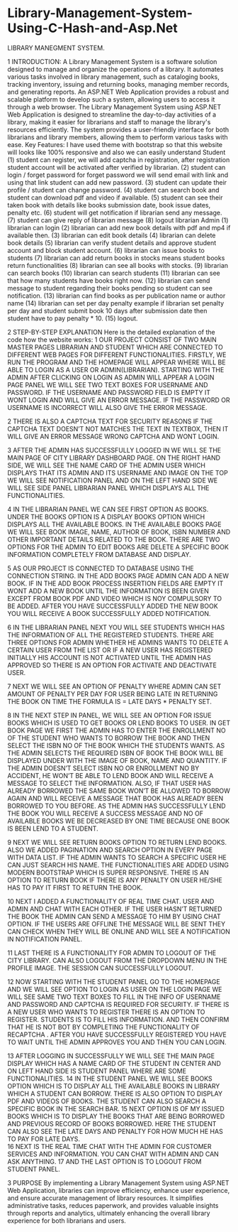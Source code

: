 # Library-Management-System-Using-C-Hash-and-Asp.Net


LIBRARY MANEGMENT SYSTEM.

1	INTRODUCTION:
A Library Management System is a software solution designed to manage and organize the operations of a library. It automates various tasks involved in library management, such as cataloging books, tracking inventory, issuing and returning books, managing member records, and generating reports. An ASP.NET Web Application provides a robust and scalable platform to develop such a system, allowing users to access it through a web browser.
The Library Management System using ASP.NET Web Application is designed to streamline the day-to-day activities of a library, making it easier for librarians and staff to manage the library's resources efficiently. The system provides a user-friendly interface for both librarians and library members, allowing them to perform various tasks with ease.
Key Features:
I have used theme with bootstrap so that this website will looks like 100% responsive and also we can easily understand
Student 
(1) student can register, we will add captcha in registration, after registration student account will be activated after verified by librarian. 
(2) student can login / forget password for forget password we will send email with link and using that link student can add new password. 
(3) student can update their profile / student can change password. 
(4) student can search book and student can download pdf and video if available. 
(5) student can see their taken book with details like books submission date, book issue dates, penalty etc. 
(6) student will get notification if librarian send any message. 
(7) student can give reply of librarian message 
(8) logout librarian
Admin 
(1) librarian can login 
(2) librarian can add new book details with pdf and mp4 if available then. 
(3) librarian can edit book details
 (4) librarian can delete book details 
(5) librarian can verify student details and approve student account and block student account. 
(6) librarian can issue books to students 
(7) librarian can add return books in stocks means student books return functionalities 
(8) librarian can see all books with stocks. 
(9) librarian can search books 
(10) librarian can search students 
(11) librarian can see that how many students have books right now. 
(12) librarian can send message to student regarding their books pending so student can see notification. 
(13) librarian can find books as per publication name or author name 
(14) librarian can set per day penalty example if librarian set penalty per day and student submit book 10 days after submission date then student have to pay penalty * 10. 
(15) logout.

 
2	STEP-BY-STEP EXPLANATION
Here is the detailed explanation of the code how the website works:
1	OUR PROJECT CONSIST OF TWO MAIN MASTER PAGES LIBRARIAN AND STUDENT WHICH ARE CONNECTED TO DIFFERENT WEB PAGES FOR DIFFERENT FUNCTIONALITIES. FIRSTLY, WE RUN THE PROGRAM AND THE HOMEPAGE WILL APPEAR WHERE WILL BE ABLE TO LOGIN AS A USER OR ADMIN(LIBRARIAN). STARTING WITH THE ADMIN AFTER CLICKING ON LOGIN AS ADMIN WILL APPEAR A LOGIN PAGE PANEL WE WILL SEE TWO TEXT BOXES FOR USERNAME AND PASSWORD. IF THE USERNAME AND PASSWORD FIELD IS EMPTY IT WONT LOGIN AND WILL GIVE AN ERROR MESSAGE. IF THE PASSWORD OR USERNAME IS INCORRECT WILL ALSO GIVE THE ERROR MESSAGE.

 
 
2	THERE IS ALSO A CAPTCHA TEXT FOR SECURITY REASONS IF THE CAPTCHA TEXT DOESN’T NOT MATCHES THE TEXT IN TEXTBOX, THEN IT WILL GIVE AN ERROR MESSAGE WRONG CAPTCHA AND WONT LOGIN.
 
3	AFTER THE ADMIN HAS SUCCESSFULLY LOGGED IN WE WILL SE THE MAIN PAGE OF CITY LIBRARY DASHBOARD PAGE. ON THE RIGHT HAND SIDE, WE WILL SEE THE NAME CARD OF THE ADMIN USER WHICH DISPLAYS THAT  ITS ADMIN AND ITS USERNAME AND IMAGE ON THE TOP WE WILL SEE NOTIFICATION PANEL AND ON THE LEFT HAND SIDE WE WILL SEE SIDE PANEL LIBRARIAN PANEL WHICH DISPLAYS ALL THE FUNCTIONALITIES.
 
4	IN THE LIBRARIAN PANEL WE CAN SEE FIRST OPTION AS BOOKS. UNDER THE BOOKS OPTION IS A DISPLAY BOOKS OPTION WHICH DISPLAYS ALL THE AVAILABLE BOOKS. IN THE AVAILABLE BOOKS PAGE WE WILL SEE BOOK IMAGE, NAME, AUTHOR OF BOOK, ISBN NUMBER AND OTHER IMPORTANT DETAILS RELATED TO THE BOOK. THERE ARE TWO OPTIONS FOR THE ADMIN TO EDIT BOOKS ARE DELETE A SPECIFIC BOOK INFORMATION COMPLETELY FROM DATABASE AND DISPLAY. 
 
5	AS OUR PROJECT IS CONNECTED TO DATABASE USING THE CONNECTION STRING. IN THE ADD BOOKS PAGE ADMIN CAN ADD A NEW BOOK. IF IN THE ADD BOOK PROCESS INSERTION FIELDS ARE EMPTY IT WONT ADD A NEW BOOK UNTIL THE INFORMATION IS BEEN GIVEN EXCEPT FROM BOOK PDF AND VIDEO WHICH IS NOY COMPULSORY TO BE ADDED. AFTER YOU HAVE SUCCESSFULLY ADDED THE NEW BOOK YOU WILL RECEIVE A BOOK SUCCESSFULLY ADDED NOTIFICATION.
 
 
 
 
6	IN THE LIBRARIAN PANEL NEXT YOU WILL SEE STUDENTS WHICH HAS THE INFORMATION OF ALL THE REGISTERED STUDENTS. THERE ARE THREE OPTIONS FOR ADMIN WHETHER HE ADMINS WANTS TO DELETE A CERTAIN USER FROM THE LIST OR IF A NEW USER HAS REGISTERED INITIALLY HIS ACCOUNT IS NOT ACTIVATED UNTIL THE ADMIN HAS APPROVED SO THERE IS AN OPTION FOR ACTIVATE AND DEACTIVATE USER.
   
 
7	NEXT WE WILL SEE AN OPTION OF PENALTY WHERE ADMIN CAN SET AMOUNT OF PENALTY PER DAY FOR USER BEING LATE IN RETURNING THE BOOK ON TIME THE FORMULA IS = LATE DAYS * PENALTY SET. 
 
8	IN THE NEXT STEP IN PANEL, WE WILL SEE AN OPTION FOR ISSUE BOOKS WHICH IS USED TO GET BOOKS OR LEND BOOKS TO USER. IN GET BOOK PAGE WE FIRST THE ADMIN HAS TO ENTER THE ENROLLMENT NO OF THE STUDENT WHO WANTS TO BORROW THE BOOK AND THEN SELECT THE ISBN NO OF THE BOOK WHICH THE STUDENTS WANTS. AS THE ADMIN SELECTS THE REQUIRED ISBN OF BOOK THE BOOK WILL BE DISPLAYED UNDER WITH THE IMAGE OF BOOK, NAME AND QUANTITY. IF THE ADMIN DOESN’T SELECT ISBN NO OR ENROLLMENT NO BY ACCIDENT, HE WON’T BE ABLE TO LEND BOOK AND WILL RECEIVE A MESSAGE TO SELECT THE INFORMATION. ALSO, IF THAT USER HAS ALREADY BORROWED THE SAME BOOK WON’T BE ALLOWED TO BORROW AGAIN AND WILL RECEIVE A MESSAGE THAT BOOK HAS ALREADY BEEN BORROWED TO YOU BEFORE. AS THE ADMIN HAS SUCCESSFULLY LEND THE BOOK YOU WILL RECEIVE A SUCCESS MESSAGE AND NO OF AVAILABLE BOOKS WE BE DECREASED BY ONE TIME BECAUSE ONE BOOK IS BEEN LEND TO A STUDENT. 
 
 
9	NEXT WE WILL SEE RETURN BOOKS OPTION TO RETURN LEND BOOKS. ALSO WE ADDED PAGINATION AND SEARCH OPTION IN EVERY PAGE WITH DATA LIST. IF THE ADMIN WANTS TO SEARCH A SPECIFIC USER HE CAN JUST SEARCH HIS NAME. THE FUNCTIONALITIES ARE ADDED USING MODERN BOOTSTRAP WHICH IS SUPER RESPONSIVE. THERE IS AN OPTION TO RETURN BOOK IF THERE IS ANY PENALTY ON USER HE/SHE HAS TO PAY IT FIRST TO RETURN THE BOOK.
   
10	NEXT I ADDED A FUNCTIONALITY OF REAL TIME CHAT. USER AND ADMIN AND CHAT WITH EACH OTHER. IF THE USER HASN’T RETURNED THE BOOK THE ADMIN CAN SEND A MESSAGE TO HIM BY USING CHAT OPTION. IF THE USERS ARE OFFLINE THE MESSAGE WILL BE SENT THEY CAN CHECK WHEN THEY WILL BE ONLINE AND WILL SEE A NOTIFICATION IN NOTIFICATION PANEL. 
 
 
11	LAST THERE IS A FUNCTIONALITY FOR ADMIN TO LOGOUT OF THE CITY LIBRARY. CAN ALSO LOGOUT FROM THE DROPDOWN MENU IN THE PROFILE IMAGE. THE SESSION CAN SUCCESSFULLY LOGOUT. 
 
12	NOW STARTING WITH THE STUDENT PANEL GO TO THE HOMEPAGE AND WE WILL SEE OPTION TO LOGIN AS USER ON THE LOGIN PAGE WE WILL SEE SAME TWO TEXT BOXES TO FILL IN THE INFO OF USERNAME AND PASSWORD AND CAPTCHA IS REQUIRED FOR SECURITY. IF THERE IS A NEW USER WHO WANTS TO REGISTER THERE IS AN OPTION TO REGISTER. STUDENTS IS TO FILL HIS INFORMATION. AND THEN CONFIRM THAT HE IS NOT BOT BY COMPLETING THE FUNCTIONALITY OF RECAPTCHA . AFTER YOU HAVE SUCCESSFULLY REGISTERED YOU HAVE TO WAIT UNTIL THE ADMIN APPROVES YOU AND THEN YOU CAN LOGIN. 
 
 
13	AFTER LOGGING IN SUCCESSFULLY WE WILL SEE THE MAIN PAGE DISPLAY WHICH HAS A NAME CARD OF THE STUDENT IN CENTER AND ON LEFT HAND SIDE IS STUDENT PANEL WHERE ARE SOME FUNCTIONALITIES. 
14	IN THE STUDENT PANEL WE WILL SEE BOOKS OPTION WHICH IS TO DISPLAY ALL THE AVAILABLE BOOKS IN LIBRARY WHICH A STUDENT CAN BORROW. THERE IS ALSO OPTION TO DISPLAY PDF AND VIDEOS OF BOOKS. THE STUDENT CAN ALSO SEARCH A SPECIFIC BOOK IN THE SEARCH BAR. 
15	NEXT OPTION IS OF MY ISSUED BOOKS WHICH IS TO DISPLAY THE BOOKS THAT ARE BEING BORROWED AND PREVIOUS RECORD OF BOOKS BORROWED. HERE THE STUDENT CAN ALSO SEE THE LATE DAYS AND PENALTY FOR HOW MUCH HE HAS TO PAY FOR LATE DAYS.  
16	NEXT IS THE REAL TIME CHAT WITH THE ADMIN FOR CUSTOMER SERVICES AND INFORMATION. YOU CAN CHAT WITH ADMIN AND CAN ASK ANYTHING. 
17	AND THE LAST OPTION IS TO LOGOUT FROM STUDENT PANEL. 
 
3	PURPOSE
By implementing a Library Management System using ASP.NET Web Application, libraries can improve efficiency, enhance user experience, and ensure accurate management of library resources. It simplifies administrative tasks, reduces paperwork, and provides valuable insights through reports and analytics, ultimately enhancing the overall library experience for both librarians and users.



